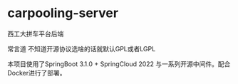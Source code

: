 # carpooling-server
西工大拼车平台后端

常言道 不知道开源协议选啥的话就默认GPL或者LGPL

本项目使用了SpringBoot 3.1.0 + SpringCloud 2022 与一系列开源中间件。配合Docker进行了部署。
